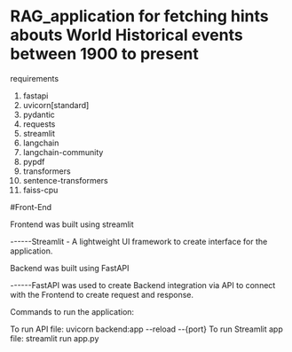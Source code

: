 # RAG_application for fetching hints abouts World Historical events between 1900 to present

requirements

1. fastapi
2. uvicorn[standard]
3. pydantic
4. requests
5. streamlit
6. langchain
7. langchain-community
8. pypdf
9. transformers
10. sentence-transformers
11. faiss-cpu

#Front-End

Frontend was built using streamlit

------Streamlit - A lightweight UI framework to create interface for the application.

Backend was built using FastAPI

------FastAPI was used to create Backend integration via API to connect with the Frontend to create request and response.

Commands to run the application:

To run API file: uvicorn backend:app --reload --{port}
To run Streamlit app file: streamlit run app.py





